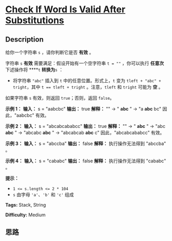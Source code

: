 # [Check If Word Is Valid After Substitutions][title]

## Description

给你一个字符串 `s` ，请你判断它是否 **有效** 。

字符串 `s` **有效** 需要满足：假设开始有一个空字符串 `t = ""` ，你可以执行 **任意次** 下述操作将 ****`t`
**转换为**`s` ：

  * 将字符串 `"abc"` 插入到 `t` 中的任意位置。形式上，`t` 变为 `tleft + "abc" + tright`，其中 `t == tleft + tright` 。注意，`tleft` 和 `tright` 可能为 **空** 。

如果字符串 `s` 有效，则返回 `true`；否则，返回 `false`。

**示例 1：**
            **输入：** s = "aabcbc"    **输出：** true    **解释：**    "" -> " **abc** " -> "a **abc** bc"    因此，"aabcbc" 有效。

**示例 2：**
            **输入：** s = "abcabcababcc"    **输出：** true    **解释：**    "" -> " **abc** " -> "abc **abc** " -> "abcabc **abc** " -> "abcabcab **abc** c"    因此，"abcabcababcc" 有效。

**示例 3：**
            **输入：** s = "abccba"    **输出：** false    **解释：** 执行操作无法得到 "abccba" 。

**示例 4：**
            **输入：** s = "cababc"    **输出：** false    **解释：** 执行操作无法得到 "cababc" 。

**提示：**

  * `1 <= s.length <= 2 * 104`
  * `s` 由字母 `'a'`、`'b'` 和 `'c'` 组成


**Tags:** Stack, String

**Difficulty:** Medium

## 思路

[title]: https://leetcode-cn.com/problems/check-if-word-is-valid-after-substitutions
